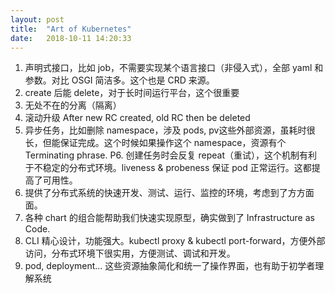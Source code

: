 ```yaml
---
layout: post
title:  "Art of Kubernetes"
date:   2018-10-11 14:20:33
---
```


1. 声明式接口，比如 job，不需要实现某个语言接口（非侵入式），全部 yaml 和参数。对比 OSGI 简洁多。这个也是 CRD 来源。
2. create 后能 delete，对于长时间运行平台，这个很重要
3. 无处不在的分离（隔离）
4. 滚动升级 After new RC created, old RC then be deleted
5. 异步任务，比如删除 namespace，涉及 pods, pv这些外部资源，虽耗时很长，但能保证完成。这个时候如果操作这个 namespace，资源有个 Terminating phrase.
P6. 创建任务时会反复 repeat（重试），这个机制有利于不稳定的分布式环境。liveness & probeness 保证 pod 正常运行。这都提高了可用性。
7. 提供了分布式系统的快速开发、测试、运行、监控的环境，考虑到了方方面面。
8. 各种 chart 的组合能帮助我们快速实现原型，确实做到了 Infrastructure as Code.
9. CLI 精心设计，功能强大。kubectl proxy & kubectl port-forward，方便外部访问，分布式环境下很实用，方便测试、调试和开发。
10. pod, deployment... 这些资源抽象简化和统一了操作界面，也有助于初学者理解系统
